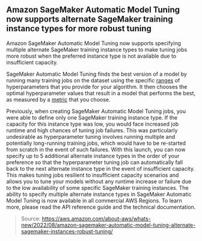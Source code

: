 ## Amazon SageMaker Automatic Model Tuning now supports alternate SageMaker training instance types for more robust tuning

Amazon SageMaker Automatic Model Tuning now supports specifying multiple alternate SageMaker training instance types to make tuning jobs more robust when the preferred instance type is not available due to insufficient capacity.

SageMaker Automatic Model Tuning finds the best version of a model by running many training jobs on the dataset using the specific [ranges](https://docs.aws.amazon.com/sagemaker/latest/dg/automatic-model-tuning-define-metrics.html) of hyperparameters that you provide for your algorithm. It then chooses the optimal hyperparameter values that result in a model that performs the best, as measured by a [metric](https://docs.aws.amazon.com/sagemaker/latest/dg/automatic-model-tuning-define-metrics.html) that you choose.

Previously, when creating SageMaker Automatic Model Tuning jobs, you were able to define only one SageMaker training instance type. If the capacity for this instance type was low, you would face increased job runtime and high chances of tuning job failures. This was particularly undesirable as hyperparameter tuning involves running multiple and potentially long-running training jobs, which would have to be re-started from scratch in the event of such failures. With this launch, you can now specify up to 5 additional alternate instance types in the order of your preference so that the hyperparameter tuning job can automatically fall back to the next alternate instance type in the event of insufficient capacity. This makes tuning jobs resilient to insufficient capacity scenarios and allows you to tune your models without any runtime increase or failure due to the low availability of some specific SageMaker training instances.
The ability to specify multiple alternate instance types in SageMaker Automatic Model Tuning is now available in all commercial AWS Regions. To learn more, please read the API reference guide and the technical documentation. 

> Source: https://aws.amazon.com/about-aws/whats-new/2022/08/amazon-sagemaker-automatic-model-tuning-alternate-sagemaker-instances-robust-tuning/